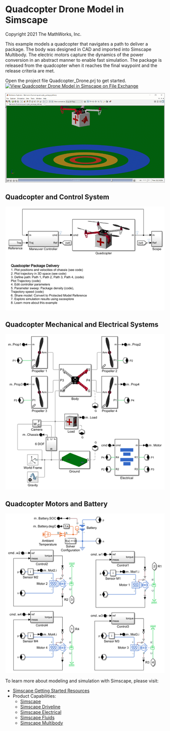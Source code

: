 # **Quadcopter Drone Model in Simscape**
Copyright 2021 The MathWorks, Inc.

This example models a quadcopter that navigates a path to deliver a package. The body 
was designed in CAD and imported into Simscape Multibody. The electric motors capture 
the dynamics of the power conversion in an abstract manner to enable fast simulation. 
The package is released from the quadcopter when it reaches the final waypoint and 
the release criteria are met.

Open the project file Quadcopter_Drone.prj to get started.
[![View Quadcopter Drone Model in Simscape on File Exchange](https://www.mathworks.com/matlabcentral/images/matlab-file-exchange.svg)](https://www.mathworks.com/matlabcentral/fileexchange/63580-quadcopter-drone-model-in-simscape)

![](Images/quadcopter_package_delivery_1View_Dropoff.gif)
## **Quadcopter and Control System**
![](Overview/html/quadcopter_package_delivery_01.png)

## **Quadcopter Mechanical and Electrical Systems**
![](Overview/html/quadcopter_package_delivery_02.png)

## **Quadcopter Motors and Battery**
![](Overview/html/quadcopter_package_delivery_04.png)

To learn more about modeling and simulation with Simscape, please visit:
* [Simscape Getting Started Resources](https://www.mathworks.com/solutions/physical-modeling/resources.html)
* Product Capabilities:
   * [Simscape](https://www.mathworks.com/products/simscape.html)
   * [Simscape Driveline](https://www.mathworks.com/products/simscape-driveline.html)
   * [Simscape Electrical](https://www.mathworks.com/products/simscape-electrical.html)
   * [Simscape Fluids](https://www.mathworks.com/products/simscape-fluids.html)
   * [Simscape Multibody](https://www.mathworks.com/products/simscape-multibody.html)

